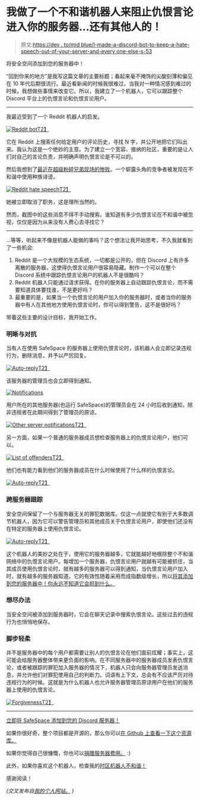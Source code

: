 # 我做了一个不和谐机器人来阻止仇恨言论进入你的服务器...还有其他人的！

> 原文:[https://dev . to/mid blue/I-made-a-discord-bot-to-keep-a-hate-speech-out-of-your-server-and-every one-else-s-53](https://dev.to/midblue/i-made-a-discord-bot-to-keep-hate-speech-out-of-your-server-and-everyone-else-s-53)

将安全空间添加到您的服务器中！

“回到你来的地方”是我写这篇文章的主要标题；看起来毫不掩饰的尖酸刻薄和偏见在 10 年代后期很流行。最近看新闻的时候我很难过，当我对一种情况感到难过的时候，我想做些事情来改变它。所以，我建立了一个机器人，它可以跟踪整个 Discord 平台上的仇恨言论和仇恨言论用户。

* * *

我最近受到了一个 Reddit 机器人的启发。

[![Reddit bot](../Images/83d818ef6c746df7431ae48f3f9b20eb.png)T2】](https://res.cloudinary.com/practicaldev/image/fetch/s--QcRD1fVb--/c_limit%2Cf_auto%2Cfl_progressive%2Cq_auto%2Cw_880/https://www.jasperstephenson.com/posts/safespace/a.jpg)

它在 Reddit 上搜索任何给定用户的评论历史，寻找 N 字，并公开地把它们叫出来。我认为这是一个绝妙的主意。为了建立一个宽容、接纳的社区，重要的是让人们对自己的言论负责，并明确声明仇恨言论是不可以的。

然后我想到了[最近在超级粉碎兄弟现场的惨败](https://www.dailydot.com/parsec/bocchi-smash-bros-racial-slur/)。一个崭露头角的竞争者被发现在不和谐中使用种族诽谤。

[![Reddit hate speech](../Images/073cf4cb3cacd4ad840c2d0ad178973f.png)T2】](https://res.cloudinary.com/practicaldev/image/fetch/s--t562Pxub--/c_limit%2Cf_auto%2Cfl_progressive%2Cq_auto%2Cw_880/https://www.jasperstephenson.com/posts/safespace/b.jpg)

她被立即取消了职务，这是理所当然的。

然而，截图中的这些消息不得不手动搜索。谁知道有多少仇恨言论在不和谐中被忽视，仅仅是因为从来没有人费心去寻找它？

* * *

...等等，听起来不像是机器人能做的事吗？这个想法让我开始思考，不久我就看到了一些机会:

1.  Reddit 是一个大规模的生态系统，一切都是公开的，但在 Discord 上有许多离散的服务器，这使得仇恨言论用户很容易隐藏。制作一个可以在整个 Discord 系统中跟踪仇恨言论用户的机器人不是很酷吗？
2.  Reddit 机器人只能通过请求获得。在你的服务器上自动跟踪仇恨言论，而不需要知道具体要找谁，不是更好吗？
3.  最重要的是，如果当一个仇恨言论的用户加入你的服务器时，或者当你的服务器中有人在其他地方使用仇恨言论时，你可以得到警告，这不是很好吗？

带着这些主要的设计目标，我开始工作。

### [](#clarity-and-confrontation)明晰与对抗

当有人在使用 SafeSpace 的服务器上使用仇恨言论时，该机器人会立即记录违规行为，删除消息，并予以严厉回复。

[![Auto-reply](../Images/dee18df4317c9d38aa759309599c56e4.png)T2】](https://res.cloudinary.com/practicaldev/image/fetch/s--0Kz6GQXs--/c_limit%2Cf_auto%2Cfl_progressive%2Cq_auto%2Cw_880/https://www.jasperstephenson.com/posts/safespace/2.png)

该服务器的管理员也会立即得到通知。

[![Notifications](../Images/d98e221056f31c7de45fd281d643dc31.png)](https://res.cloudinary.com/practicaldev/image/fetch/s--aqRjbNz2--/c_limit%2Cf_auto%2Cfl_progressive%2Cq_auto%2Cw_880/https://www.jasperstephenson.com/posts/safespace/1.png)

用户所在的其他服务器(也运行 SafeSpace)的管理员会在 24 小时后收到通知，除非违规者在此期间得到了管理员的原谅。

[![Other server notifications](../Images/db6662ba26e8027e0c28b45ef698c8e5.png)T2】](https://res.cloudinary.com/practicaldev/image/fetch/s--WUBQpMnu--/c_limit%2Cf_auto%2Cfl_progressive%2Cq_auto%2Cw_880/https://www.jasperstephenson.com/posts/safespace/3.png)

另一方面，如果一个普通的服务器成员想检查服务器上的仇恨言论用户，他们可以。

[![List of offenders](../Images/dc6287c9e39cce6122417c8491ae1c84.png)T2】](https://res.cloudinary.com/practicaldev/image/fetch/s--xWyMMzYG--/c_limit%2Cf_auto%2Cfl_progressive%2Cq_auto%2Cw_880/https://www.jasperstephenson.com/posts/safespace/7.png)

他们也有能力看到他们的服务器成员在什么时候使用了什么样的仇恨言论。

[![Auto-reply](../Images/8798678c8dfc18baf4919761e0870b7b.png)T2】](https://res.cloudinary.com/practicaldev/image/fetch/s--5aMdSAWY--/c_limit%2Cf_auto%2Cfl_progressive%2Cq_auto%2Cw_880/https://www.jasperstephenson.com/posts/safespace/6.png)

### [](#tracking-across-servers)跨服务器跟踪

安全空间保留了一个与服务器无关的罪犯数据库。仅这一点就使它有别于大多数调节机器人，因为它可以警告管理员和其他成员关于仇恨言论用户，即使他们还没有在特定的服务器上使用仇恨言论。

[![Auto-reply](../Images/12abfb3d5cf84640a2e7f3b373115b32.png)T2】](https://res.cloudinary.com/practicaldev/image/fetch/s--4_Oc5I-F--/c_limit%2Cf_auto%2Cfl_progressive%2Cq_auto%2Cw_880/https://www.jasperstephenson.com/posts/safespace/4.png)

这个机器人的美妙之处在于，使用它的服务器越多，它就能越好地根除整个不和谐网络中的仇恨言论用户。每增加一个服务器，仇恨言论用户就越有可能被抓住，当其成员使用仇恨言论时，就有越多的服务器可以得到通知，当仇恨言论用户加入时，就有越多的服务器知道。它的有效性随着采用而成指数级增长，所以[将其添加到您的服务器中！你永远不知道它会抓到什么。](https://discordapp.com/oauth2/authorize?client_id=605039242309140483&scope=bot&permissions=76800)

### [](#leaving-no-stone-unturned)想尽办法

当安全空间被添加到服务器时，它会在聊天记录中搜索仇恨言论。这些过去的违规行为也悄悄地保存。

### [](#treading-softly)脚步轻柔

并不是服务器中的每个用户都需要让别人的仇恨言论在他们面前炫耀；事实上，这可能会给服务器整体带来更负面的影响。在不同服务器中的服务器成员发表仇恨言论，或者被跟踪的罪犯加入服务器的情况下，机器人只会向服务器管理员发送消息，并允许他们对罪犯使用自己的判断力。词语有上下文，总会有不应该严厉对待违规行为的时候。这就是为什么机器人也允许服务器管理员原谅用户在他们的服务器上使用的仇恨言论。

[![Forgiveness](../Images/0c3815bc1a572ba647a7d29185343676.png)T2】](https://res.cloudinary.com/practicaldev/image/fetch/s--nhAHu-iB--/c_limit%2Cf_auto%2Cfl_progressive%2Cq_auto%2Cw_880/https://www.jasperstephenson.com/posts/safespace/5.png)

* * *

[立即将 SafeSpace 添加到您的 Discord 服务器！](https://discordapp.com/oauth2/authorize?client_id=605039242309140483&scope=bot&permissions=76800)

如果你很好奇，整个项目都是开源的，那么你可以[在 Github 上查看一下这个资源库。](https://github.com/midblue/safespace-bot)

如果你觉得自己很慷慨，你也可以[捐赠服务器费用。](https://www.paypal.com/cgi-bin/webscr?cmd=_s-xclick&hosted_button_id=EPH9CL25C3LLA) :)

此外，如果你喜欢这个机器人，检查我的[时区机器人不和谐！](https://www.jasperstephenson.com/posts/timezonebot)

感谢阅读！

*(交叉发布自[我的个人网站。](https://www.jasperstephenson.com/) )*